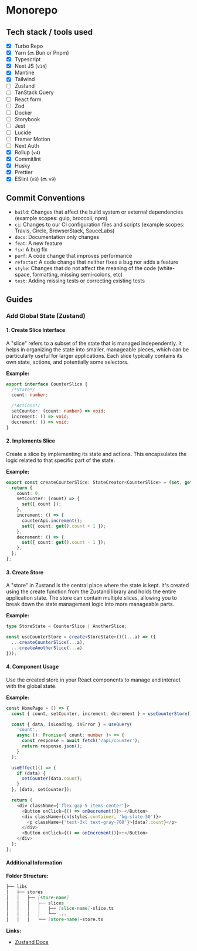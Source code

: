 # Monorepo

## Tech stack / tools used

- [x] Turbo Repo
- [x] Yarn (🔜 Bun or Pnpm)
- [x] Typescript
- [x] Next JS (`v14`)
- [x] Mantine
- [x] Tailwind
- [ ] Zustand
- [ ] TanStack Query
- [ ] React form
- [ ] Zod
- [ ] Docker
- [ ] Storybook
- [ ] Jest
- [ ] Lucide
- [ ] Framer Motion
- [ ] Next Auth
- [x] Rollup (`v4`)
- [x] Commitlint
- [x] Husky
- [x] Prettier
- [x] ESlint (`v8`) (🔜 `v9`)

## Commit Conventions

- `build`: Changes that affect the build system or external dependencies (example scopes: gulp, broccoli, npm)
- `ci`: Changes to our CI configuration files and scripts (example scopes: Travis, Circle, BrowserStack, SauceLabs)
- `docs`: Documentation only changes
- `feat`: A new feature
- `fix`: A bug fix
- `perf`: A code change that improves performance
- `refactor`: A code change that neither fixes a bug nor adds a feature
- `style`: Changes that do not affect the meaning of the code (white-space, formatting, missing semi-colons, etc)
- `test`: Adding missing tests or correcting existing tests

## Guides

### Add Global State (Zustand)

#### 1. Create Slice Interface

A "slice" refers to a subset of the state that is managed independently. It helps in organizing the state into smaller, manageable pieces, which can be particularly useful for larger applications. Each slice typically contains its own state, actions, and potentially some selectors.

**Example:**

```typescript
export interface CounterSlice {
  /*State*/
  count: number;

  /*Actions*/
  setCounter: (count: number) => void;
  increment: () => void;
  decrement: () => void;
}
```

#### 2. Implements Slice

Create a slice by implementing its state and actions. This encapsulates the logic related to that specific part of the state.

**Example:**

```typescript
export const createCounterSlice: StateCreator<CounterSlice> = (set, get) => {
  return {
    count: 0,
    setCounter: (count) => {
      set({ count });
    },
    increment: () => {
      counterApi.increment();
      set({ count: get().count + 1 });
    },
    decrement: () => {
      set({ count: get().count - 1 });
    },
  };
};
```

#### 3. Create Store

A "store" in Zustand is the central place where the state is kept. It's created using the create function from the Zustand library and holds the entire application state. The store can contain multiple slices, allowing you to break down the state management logic into more manageable parts.

**Example:**

```typescript
type StoreState = CounterSlice | AnotherSlice;

const useCounterStore = create<StoreState>()((...a) => ({
  ...createCounterSlice(...a),
  ...createAnotherSlice(...a)
}));
```

#### 4. Component Usage

Use the created store in your React components to manage and interact with the global state.

**Example:**

```typescript
const HomePage = () => {
  const { count, setCounter, increment, decrement } = useCounterStore();

  const { data, isLoading, isError } = useQuery(
    'count',
    async (): Promise<{ count: number }> => {
      const response = await fetch('/api/counter');
      return response.json();
    }
  );

  useEffect(() => {
    if (data) {
      setCounter(data.count);
    }
  }, [data, setCounter]);

  return (
    <div className={'flex gap-5 items-center'}>
      <Button onClick={() => onDecrement()}>-</Button>
      <div className={cn(styles.container, 'bg-slate-50')}>
        <p className={'text-3xl text-gray-700'}>{data?.count}</p>
      </div>
      <Button onClick={() => onIncrement()}>+</Button>
    </div>
  );
};

```

#### Additional Information

**Folder Structure:**

```md
├── libs
│   ├── stores
│   │   ├── [store-name]
│   │   │   ├── slices
│   │   │   │   ├── [slice-name]-slice.ts
│   │   │   │   └── ...
│   │   │   └── [store-name]-store.ts
```

**Links:**

- [Zustand Docs](https://docs.pmnd.rs/zustand/getting-started/introduction)
